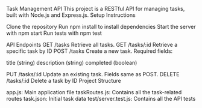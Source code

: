 Task Management API
This project is a RESTful API for managing tasks, built with Node.js and Express.js.
Setup Instructions

Clone the repository
Run npm install to install dependencies
Start the server with npm start
Run tests with npm test

API Endpoints
GET /tasks
Retrieve all tasks.
GET /tasks/:id
Retrieve a specific task by ID
POST /tasks
Create a new task. Required fields:

title (string)
description (string)
completed (boolean)

PUT /tasks/:id
Update an existing task. Fields same as POST.
DELETE /tasks/:id
Delete a task by ID
Project Structure

app.js: Main application file
taskRoutes.js: Contains all the task-related routes
task.json: Initial task data
test/server.test.js: Contains all the API tests